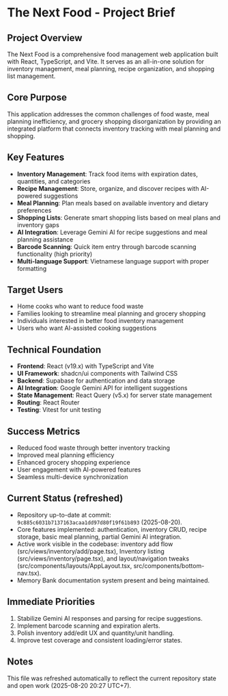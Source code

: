# The Next Food - Project Brief

## Project Overview

The Next Food is a comprehensive food management web application built with React, TypeScript, and Vite. It serves as an all-in-one solution for inventory management, meal planning, recipe organization, and shopping list management.

## Core Purpose

This application addresses the common challenges of food waste, meal planning inefficiency, and grocery shopping disorganization by providing an integrated platform that connects inventory tracking with meal planning and shopping.

## Key Features

- **Inventory Management**: Track food items with expiration dates, quantities, and categories
- **Recipe Management**: Store, organize, and discover recipes with AI-powered suggestions
- **Meal Planning**: Plan meals based on available inventory and dietary preferences
- **Shopping Lists**: Generate smart shopping lists based on meal plans and inventory gaps
- **AI Integration**: Leverage Gemini AI for recipe suggestions and meal planning assistance
- **Barcode Scanning**: Quick item entry through barcode scanning functionality (high priority)
- **Multi-language Support**: Vietnamese language support with proper formatting

## Target Users

- Home cooks who want to reduce food waste
- Families looking to streamline meal planning and grocery shopping
- Individuals interested in better food inventory management
- Users who want AI-assisted cooking suggestions

## Technical Foundation

- **Frontend**: React (v19.x) with TypeScript and Vite
- **UI Framework**: shadcn/ui components with Tailwind CSS
- **Backend**: Supabase for authentication and data storage
- **AI Integration**: Google Gemini API for intelligent suggestions
- **State Management**: React Query (v5.x) for server state management
- **Routing**: React Router
- **Testing**: Vitest for unit testing

## Success Metrics

- Reduced food waste through better inventory tracking
- Improved meal planning efficiency
- Enhanced grocery shopping experience
- User engagement with AI-powered features
- Seamless multi-device synchronization

## Current Status (refreshed)

- Repository up-to-date at commit: `9c885c6031b7137163acaa1dd97d80f19f61b893` (2025-08-20).
- Core features implemented: authentication, inventory CRUD, recipe storage, basic meal planning, partial Gemini AI integration.
- Active work visible in the codebase: inventory add flow (src/views/inventory/add/page.tsx), Inventory listing (src/views/inventory/page.tsx), and layout/navigation tweaks (src/components/layouts/AppLayout.tsx, src/components/bottom-nav.tsx).
- Memory Bank documentation system present and being maintained.

## Immediate Priorities

1. Stabilize Gemini AI responses and parsing for recipe suggestions.
2. Implement barcode scanning and expiration alerts.
3. Polish inventory add/edit UX and quantity/unit handling.
4. Improve test coverage and consistent loading/error states.

## Notes

This file was refreshed automatically to reflect the current repository state and open work (2025-08-20 20:27 UTC+7).
